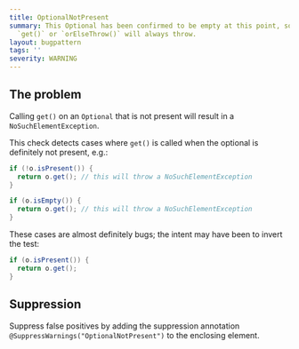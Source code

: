 ```yaml
---
title: OptionalNotPresent
summary: This Optional has been confirmed to be empty at this point, so the call to
  `get()` or `orElseThrow()` will always throw.
layout: bugpattern
tags: ''
severity: WARNING
---
```


<!--
*** AUTO-GENERATED, DO NOT MODIFY ***
To make changes, edit the @BugPattern annotation or the explanation in docs/bugpattern.
-->


## The problem
Calling `get()` on an `Optional` that is not present will result in a
`NoSuchElementException`.

This check detects cases where `get()` is called when the optional is definitely
not present, e.g.:

```java
if (!o.isPresent()) {
  return o.get(); // this will throw a NoSuchElementException
}
```

```java
if (o.isEmpty()) {
  return o.get(); // this will throw a NoSuchElementException
}
```

These cases are almost definitely bugs; the intent may have been to invert the
test:

```java
if (o.isPresent()) {
  return o.get();
}
```

## Suppression
Suppress false positives by adding the suppression annotation `@SuppressWarnings("OptionalNotPresent")` to the enclosing element.
